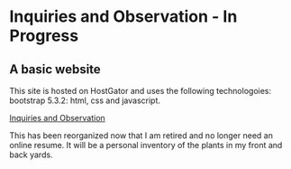 # Inquiries and Observation - In Progress

## A basic website

This site is hosted on HostGator and uses the following technologoies: bootstrap 5.3.2: html, css and javascript.

[Inquiries and Observation](https://schley.tech)

This has been reorganized now that I am retired and no longer need an online resume. It will be a personal inventory of the plants in my front and back yards.
                                                                                 